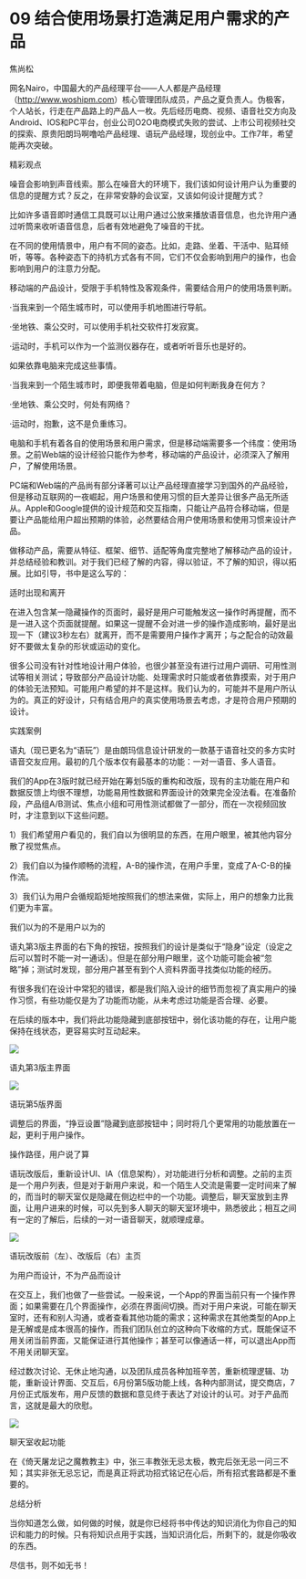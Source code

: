 # 09 结合使用场景打造满足用户需求的产品

焦尚松

网名Nairo，中国最大的产品经理平台——人人都是产品经理（<http://www.woshipm.com>）核心管理团队成员，产品之夏负责人。伪极客，个人站长，行走在产品路上的产品人一枚。先后经历电商、视频、语音社交方向及Android、IOS和PC平台，创业公司O2O电商模式失败的尝试、上市公司视频社交的探索、原贵阳朗玛啊噜哈产品经理、语玩产品经理，现创业中。工作7年，希望能再次突破。

精彩观点

噪音会影响到声音线索。那么在噪音大的环境下，我们该如何设计用户认为重要的信息的提醒方式？反之，在非常安静的会议室，又该如何设计提醒方式？

比如许多语音即时通信工具既可以让用户通过公放来播放语音信息，也允许用户通过听筒来收听语音信息，后者有效地避免了噪音的干扰。

在不同的使用情景中，用户有不同的姿态。比如，走路、坐着、干活中、贴耳倾听，等等。各种姿态下的持机方式各有不同，它们不仅会影响到用户的操作，也会影响到用户的注意力分配。

移动端的产品设计，受限于手机特性及客观条件，需要结合用户的使用场景判断。

·当我来到一个陌生城市时，可以使用手机地图进行导航。

·坐地铁、乘公交时，可以使用手机社交软件打发寂寞。

·运动时，手机可以作为一个监测仪器存在，或者听听音乐也是好的。

如果依靠电脑来完成这些事情。

·当我来到一个陌生城市时，即便我带着电脑，但是如何判断我身在何方？

·坐地铁、乘公交时，何处有网络？

·运动时，抱歉，这不是负重练习。

电脑和手机有着各自的使用场景和用户需求，但是移动端需要多一个纬度：使用场景。之前Web端的设计经验只能作为参考，移动端的产品设计，必须深入了解用户，了解使用场景。

PC端和Web端的产品尚有部分译著可以让产品经理直接学习到国外的产品经验，但是移动互联网的一夜崛起，用户场景和使用习惯的巨大差异让很多产品无所适从。Apple和Google提供的设计规范和交互指南，只能让产品符合移动端，但是要让产品能给用户超出预期的体验，必然要结合用户使用场景和使用习惯来设计产品。

做移动产品，需要从特征、框架、细节、适配等角度完整地了解移动产品的设计，并总结经验和教训。对于我们已经了解的内容，得以验证，不了解的知识，得以拓展。比如引导，书中是这么写的：

适时出现和离开

在进入包含某一隐藏操作的页面时，最好是用户可能触发这一操作时再提醒，而不是一进入这个页面就提醒。如果这一提醒不会对进一步的操作造成影响，最好是出现一下（建议3秒左右）就离开，而不是需要用户操作才离开；与之配合的动效最好不要做太复杂的形状或运动的变化。

很多公司没有针对性地设计用户体验，也很少甚至没有进行过用户调研、可用性测试等相关测试；导致部分产品设计功能、处理需求时只能或者依靠摸索，对于用户的体验无法预知。可能用户希望的并不是这样。我们认为的，可能并不是用户所认为的。真正的好设计，只有结合用户的真实使用场景去考虑，才是符合用户预期的设计。

实践案例

语丸（现已更名为“语玩”）是由朗玛信息设计研发的一款基于语音社交的多方实时语音交友应用。最初的几个版本仅有最基本的功能：一对一语音、多人语音。

我们的App在3版时就已经开始在筹划5版的重构和改版，现有的主功能在用户和数据反馈上均很不理想，功能易用性数据和界面设计的效果完全没法看。在准备阶段，产品组A/B测试、焦点小组和可用性测试都做了一部分，而在一次视频回放时，才注意到以下这些问题。

1）我们希望用户看见的，我们自以为很明显的东西，在用户眼里，被其他内容分散了视觉焦点。

2）我们自以为操作顺畅的流程，A-B的操作流，在用户手里，变成了A-C-B的操作流。

3）我们认为用户会循规蹈矩地按照我们的想法来做，实际上，用户的想象力比我们更为丰富。

我们以为的不是用户以为的

语丸第3版主界面的右下角的按钮，按照我们的设计是类似于“隐身”设定（设定之后可以暂时不能一对一通话）。但是在部分用户眼里，这个功能可能会被“忽略”掉；测试时发现，部分用户甚至有到个人资料界面寻找类似功能的经历。

有很多我们在设计中常犯的错误，都是我们陷入设计的细节而忽视了真实用户的操作习惯，有些功能仅是为了功能而功能，从未考虑过功能是否合理、必要。

在后续的版本中，我们将此功能隐藏到底部按钮中，弱化该功能的存在，让用户能保持在线状态，更容易实时互动起来。

![](images/image01733_jpeg)

语丸第3版主界面

![](images/image01734_jpeg)

语玩第5版界面

调整后的界面，“挣豆设置”隐藏到底部按钮中；同时将几个更常用的功能放置在一起，更利于用户操作。

操作路径，用户说了算

语玩改版后，重新设计UI、IA（信息架构），对功能进行分析和调整。之前的主页是一个用户列表，但是对于新用户来说，和一个陌生人交流是需要一定时间来了解的，而当时的聊天室仅是隐藏在侧边栏中的一个功能。调整后，聊天室放到主界面，让用户进来的时候，可以先到多人聊天的聊天室环境中，熟悉彼此；相互之间有一定的了解后，后续的一对一语音聊天，就顺理成章。

![](images/image01735_jpeg)

语玩改版前（左）、改版后（右）主页

为用户而设计，不为产品而设计

在交互上，我们也做了一些尝试。一般来说，一个App的界面当前只有一个操作界面；如果需要在几个界面操作，必须在界面间切换。而对于用户来说，可能在聊天室时，还有和别人沟通，或者查看其他功能的需求；这种需求在其他类型的App上是无解或是成本很高的操作，而我们团队创立的这种向下收缩的方式，既能保证不用关闭当前界面，又能保证进行其他操作；甚至可以像通话一样，可以退出App而不用关闭聊天室。

经过数次讨论、无休止地沟通，以及团队成员各种加班辛苦，重新梳理逻辑、功能，重新设计界面、交互后，6月份第5版功能上线，各种内部测试，提交商店，7月份正式版发布，用户反馈的数据和意见终于表达了对设计的认可。对于产品而言，这就是最大的欣慰。

![](images/image01736_jpeg)

聊天室收起功能

在《倚天屠龙记之魔教教主》中，张三丰教张无忌太极，教完后张无忌一问三不知；其实非张无忌忘记，而是真正将武功招式铭记在心后，所有招式套路都是不重要的。

总结分析

当你知道怎么做，如何做的时候，就是你已经将书中传达的知识消化为你自己的知识和能力的时候。只有将知识点用于实践，当知识消化后，所剩下的，就是你吸收的东西。

尽信书，则不如无书！
